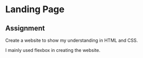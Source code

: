 # Landing Page

## Assignment
Create a website to show my understanding in HTML and CSS.

I mainly used flexbox in creating the website.